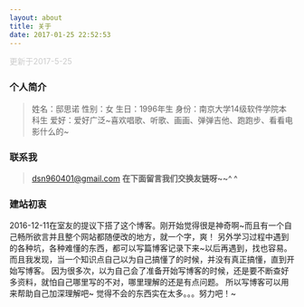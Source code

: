 ```yaml
---
layout: about
title: 关于
date: 2017-01-25 22:52:53
---
```

  <div style="text-align:left;color: #ccc;font-size:14px;">更新于2017-5-25</div>

### 个人简介
> 姓名：邸思诺
> 性别：女
> 生日：1996年生
> 身份：南京大学14级软件学院本科生
> 爱好：爱好广泛~喜欢唱歌、听歌、画画、弹弹吉他、跑跑步、看看电影什么的~

### 联系我
> <span class="fa fa-envelope"></span>  dsn960401@gmail.com
**在下面留言我们交换友链呀~~^ ^**

### 建站初衷
2016-12-11在室友的提议下搭了这个博客。刚开始觉得很是神奇啊~而且有一个自己畅所欲言并且整个网站都随便改的地方，就一个字，爽！
另外学习过程中遇到的各种坑，各种难懂的东西，都可以写篇博客记录下来~以后再遇到，找也容易。
而且我发现，当一个知识点自己以为自己搞懂了的时候，并没有真正搞懂，直到开始写博客。
因为很多次，以为自己会了准备开始写博客的时候，还是要不断查好多资料，就怕自己哪里写的不对，哪里理解的还是有点问题。
所以写博客可以用来帮助自己加深理解吧~
觉得不会的东西实在太多。。。努力吧！~
